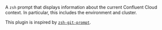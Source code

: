 A `zsh` prompt that displays information about the current Confluent Cloud context. In particular, this includes the environment and cluster.

This plugin is inspired by [`zsh-git-prompt`](https://github.com/olivierverdier/zsh-git-prompt).

